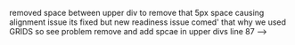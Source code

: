 removed space between upper div to remove that 5px space causing alignment issue its fixed but new readiness issue comed'
that why we used GRIDS so see problem remove and add spcae in upper divs line 87 -->
